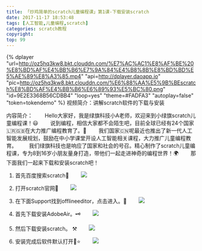 ```yaml
---
title: 「炒鸡简单的scratch儿童编程课」第1课-下载安装scratch
date: 2017-11-17 18:53:48
tags: [人工智能,儿童编程,scratch]
categories: scratch教程
copyright:
top: 99
---
```


{% dplayer "url=http://oz5hq3kw8.bkt.clouddn.com/%E7%AC%AC1%E8%AF%BE%20%E8%BD%AF%E4%BB%B6%E7%9A%84%E4%B8%8B%E8%BD%BD%E5%AE%89%E8%A3%85.mp4" "api=http://dplayer.daoapp.io" "pic=http://oz5hq3kw8.bkt.clouddn.com/%E6%88%AA%E5%9B%BEscratch%E8%BD%AF%E4%BB%B6%E6%89%93%E5%BC%80.png" "id=9E2E3368B56CDBB4" "loop=yes" "theme=#FADFA3" "autoplay=false" "token=tokendemo" %}
视频简介：讲解scratch软件的下载与安装

内容简介：
&#8195;&#8195;Hello大家好，我是绿旗科技小A老师，欢迎来到小绿旗scratch儿童编程课！😃
&#8195;&#8195;说到编程，相信大家都不会陌生吧，目前全球已经有24个国家🇱🇷🇬🇧在大力推广编程教育了。🐸
&#8195;&#8195;我们国家🇨🇳呢最近也推出了新一代人工智能发展规划，鼓励在中小学课堂开设人工智能相关课程，大力推广儿童编程教育。
&#8195;&#8195;我们绿旗科技也是响应了国家和社会的号召。精心制作了scratch儿童编程课，专为8到16岁小朋友量身打造，带他们一起走进神奇的编程世界！🌍
&#8195;&#8195;那下面我们一起来下载和安装scratch吧！
<!--more-->

1. 首先百度搜索scratch🔎
&#8195;&#8195;![](http://oz5hq3kw8.bkt.clouddn.com/baidusosuo.png?imageMogr2/thumbnail/!75p)

2. 打开scratch官网🐯
&#8195;&#8195;![](http://oz5hq3kw8.bkt.clouddn.com/scratch%E5%AE%98%E7%BD%91.png?imageMogr2/thumbnail/!70p)

3. 在下面Support找到offlineeditor，点击进入。🛫
	&#8195;&#8195;![](http://oz5hq3kw8.bkt.clouddn.com/offlineeditor.png)

4. 首先下载安装AdobeAir。🗝
&#8195;&#8195;![](http://oz5hq3kw8.bkt.clouddn.com/xiazaiAdobeair.png?imageMogr2/thumbnail/!100p)

5. 然后下载安装scratch。 ⚒
&#8195;&#8195;![](http://oz5hq3kw8.bkt.clouddn.com/%E4%B8%8B%E8%BD%BD%E7%A6%BB%E7%BA%BF%E7%BC%96%E8%BE%91%E5%99%A8.png?imageMogr2/thumbnail/!100p)
6. 安装完成后软件默认打开🌟⭐️
&#8195;&#8195;![](http://oz5hq3kw8.bkt.clouddn.com/%E6%88%AA%E5%9B%BEscratch%E8%BD%AF%E4%BB%B6%E6%89%93%E5%BC%80.png?imageMogr2/thumbnail/!100p)

